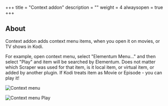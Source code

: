 +++
title = "Context addon"
description = ""
weight = 4
alwaysopen = true
+++

## About

Context addon adds context menu items, when you open it on movies, or TV shows in Kodi.

For example, open context menu, select "Elementum Menu..." and then select "Play" and item will be searched by Elementum. 
Does not matter which Scraper was used for that item, is it local item, or virtual item, or added by another plugin. 
If Kodi treats item as Movie or Episode - you can play it!

![Context menu](/screenshots/context1.png)

![Context menu Play](/screenshots/context2.png)
